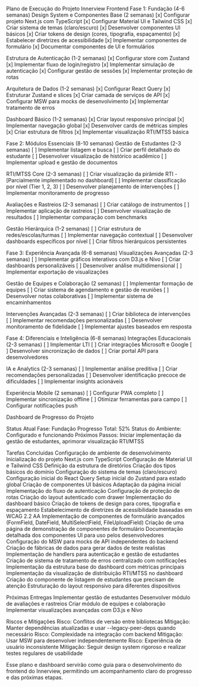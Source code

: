 Plano de Execução do Projeto Innerview Frontend
Fase 1: Fundação (4-6 semanas)
Design System e Componentes Base (2 semanas)
[x] Configurar projeto Next.js com TypeScript
[x] Configurar Material UI e Tailwind CSS
[x] Criar sistema de temas (claro/escuro)
[x] Desenvolver componentes UI básicos
[x] Criar tokens de design (cores, tipografia, espaçamento)
[x] Estabelecer diretrizes de acessibilidade
[x] Implementar componentes de formulário
[x] Documentar componentes de UI e formulários

Estrutura de Autenticação (1-2 semanas)
[x] Configurar store com Zustand
[x] Implementar fluxo de login/registro
[x] Implementar simulação de autenticação
[x] Configurar gestão de sessões
[x] Implementar proteção de rotas

Arquitetura de Dados (1-2 semanas)
[x] Configurar React Query
[x] Estruturar Zustand e slices
[x] Criar camada de serviços de API
[x] Configurar MSW para mocks de desenvolvimento
[x] Implementar tratamento de erros

Dashboard Básico (1-2 semanas)
[x] Criar layout responsivo principal
[x] Implementar navegação global
[x] Desenvolver cards de métricas simples
[x] Criar estrutura de filtros
[x] Implementar visualização RTI/MTSS básica

Fase 2: Módulos Essenciais (8-10 semanas)
Gestão de Estudantes (2-3 semanas)
[ ] Implementar listagem e busca
[ ] Criar perfil detalhado do estudante
[ ] Desenvolver visualização de histórico acadêmico
[ ] Implementar upload e gestão de documentos

RTI/MTSS Core (2-3 semanas)
[ ] Criar visualização da pirâmide RTI - [Parcialmente implementado no dashboard]
[ ] Implementar classificação por nível (Tier 1, 2, 3)
[ ] Desenvolver planejamento de intervenções
[ ] Implementar monitoramento de progresso

Avaliações e Rastreios (2-3 semanas)
[ ] Criar catálogo de instrumentos
[ ] Implementar aplicação de rastreios
[ ] Desenvolver visualização de resultados
[ ] Implementar comparação com benchmarks

Gestão Hierárquica (1-2 semanas)
[ ] Criar estrutura de redes/escolas/turmas
[ ] Implementar navegação contextual
[ ] Desenvolver dashboards específicos por nível
[ ] Criar filtros hierárquicos persistentes

Fase 3: Experiência Avançada (6-8 semanas)
Visualizações Avançadas (2-3 semanas)
[ ] Implementar gráficos interativos com D3.js e Nivo
[ ] Criar dashboards personalizáveis
[ ] Desenvolver análise multidimensional
[ ] Implementar exportação de visualizações

Gestão de Equipes e Colaboração (2 semanas)
[ ] Implementar formação de equipes
[ ] Criar sistema de agendamento e gestão de reuniões
[ ] Desenvolver notas colaborativas
[ ] Implementar sistema de encaminhamentos

Intervenções Avançadas (2-3 semanas)
[ ] Criar biblioteca de intervenções
[ ] Implementar recomendações personalizadas
[ ] Desenvolver monitoramento de fidelidade
[ ] Implementar ajustes baseados em resposta

Fase 4: Diferenciais e Inteligência (6-8 semanas)
Integrações Educacionais (2-3 semanas)
[ ] Implementar LTI
[ ] Criar integrações Microsoft e Google
[ ] Desenvolver sincronização de dados
[ ] Criar portal API para desenvolvedores

IA e Analytics (2-3 semanas)
[ ] Implementar análise preditiva
[ ] Criar recomendações personalizadas
[ ] Desenvolver identificação precoce de dificuldades
[ ] Implementar insights acionáveis

Experiência Mobile (2 semanas)
[ ] Configurar PWA completo
[ ] Implementar sincronização offline
[ ] Otimizar ferramentas para campo
[ ] Configurar notificações push

Dashboard de Progresso do Projeto

Status Atual
Fase: Fundação
Progresso Total: 52%
Status do Ambiente: Configurado e funcionando
Próximos Passos: Iniciar implementação da gestão de estudantes, aprimorar visualização RTI/MTSS

Tarefas Concluídas
Configuração de ambiente de desenvolvimento
Inicialização do projeto Next.js com TypeScript
Configuração de Material UI e Tailwind CSS
Definição da estrutura de diretórios
Criação dos tipos básicos do domínio
Configuração do sistema de temas (claro/escuro)
Configuração inicial do React Query
Setup inicial do Zustand para estado global
Criação de componentes UI básicos
Adaptação da página inicial
Implementação do fluxo de autenticação
Configuração de proteção de rotas
Criação do layout autenticado com drawer
Implementação do dashboard básico
Criação de tokens de design para cores, tipografia e espaçamento
Estabelecimento de diretrizes de acessibilidade baseadas em WCAG 2.2 AA
Implementação de componentes de formulário avançados (FormField, DateField, MultiSelectField, FileUploadField)
Criação de uma página de demonstração de componentes de formulário
Documentação detalhada dos componentes UI para uso pelos desenvolvedores
Configuração do MSW para mocks de API independentes do backend
Criação de fábricas de dados para gerar dados de teste realistas
Implementação de handlers para autenticação e gestão de estudantes
Criação de sistema de tratamento de erros centralizado com notificações
Implementação da estrutura base do dashboard com métricas principais
Implementação da visualização de distribuição RTI/MTSS no dashboard
Criação do componente de listagem de estudantes que precisam de atenção
Estruturação do layout responsivo para diferentes dispositivos

Próximas Entregas
Implementar gestão de estudantes
Desenvolver módulo de avaliações e rastreios
Criar módulo de equipes e colaboração
Implementar visualizações avançadas com D3.js e Nivo

Riscos e Mitigações
Risco: Conflitos de versão entre bibliotecas
Mitigação: Manter dependências atualizadas e usar --legacy-peer-deps quando necessário
Risco: Complexidade na integração com backend
Mitigação: Usar MSW para desenvolver independentemente
Risco: Experiência de usuário inconsistente
Mitigação: Seguir design system rigoroso e realizar testes regulares de usabilidade

Esse plano e dashboard servirão como guia para o desenvolvimento do frontend do Innerview, permitindo um acompanhamento claro do progresso e das próximas etapas.